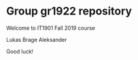 # Group gr1922 repository 
 
Welcome to IT1901 Fall 2019 course

Lukas
Brage
Aleksander
 
Good luck! 
